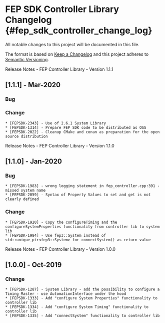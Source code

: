 <!---
  Copyright @ 2019 Audi AG. All rights reserved.
  
      This Source Code Form is subject to the terms of the Mozilla
      Public License, v. 2.0. If a copy of the MPL was not distributed
      with this file, You can obtain one at https://mozilla.org/MPL/2.0/.
  
  If it is not possible or desirable to put the notice in a particular file, then
  You may include the notice in a location (such as a LICENSE file in a
  relevant directory) where a recipient would be likely to look for such a notice.
  
  You may add additional accurate notices of copyright ownership.
  -->
# FEP SDK Controller Library Changelog {#fep_sdk_controller_change_log}
All notable changes to this project will be documented in this file.

The format is based on [Keep a Changelog](http://keepachangelog.com/en/1.0.0) and this project adheres to [Semantic Versioning](https://semver.org/lang/en).


Release Notes - FEP Controller Library - Version 1.1.1

## [1.1.1] - Mar-2020

### Bug

### Change
	* [FEPSDK-2343] - Use of 2.6.1 System Library
    * [FEPSDK-1314] - Prepare FEP SDK code to be distributed as OSS
    * [FEPSDK-2022] - Cleanup CMake and conan as preparation for the open source distribution

Release Notes - FEP Controller Library - Version 1.1.0

## [1.1.0] - Jan-2020

### Bug
    * [FEPSDK-1983] - wrong logging statement in fep_controller.cpp:391 - missed system name
    * [FEPSDK-2059] - Syntax of Property Values to set and get is not clearly defined

### Change
    * [FEPSDK-1920] - Copy the configureTiming and the configureSystemProperties functionality from controller lib to system lib
    * [FEPSDK-1984] - Use fep3::System instead of std::unique_ptr<fep3::System> for connectSystem() as return value


Release Notes - FEP Controller Library - Version 1.0.0

## [1.0.0] - Oct-2019

### Change
    * [FEPSDK-1287] - System Library - add the possibility to configure a Timing Master - use AutomationInterface under the hood
    * [FEPSDK-1333] - Add "configure System Properties" functionality to controller lib  
    * [FEPSDK-1334] - Add "configure System Timing" functionality to controller lib  
    * [FEPSDK-1335] - Add "connectSystem" functionality to controller lib  
